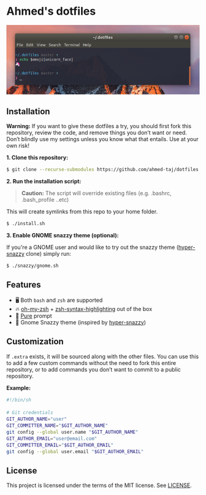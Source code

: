# Ahmed's dotfiles

<div align="center">
  <img src="./screenshot.png" />
</div>


## Installation

**Warning:** If you want to give these dotfiles a try, you should first fork this repository, review the code, and remove things you don’t want or need. Don’t blindly use my settings unless you know what that entails. Use at your own risk!

**1. Clone this repository:**

```sh
$ git clone --recurse-submodules https://github.com/ahmed-taj/dotfiles.git
```

**2. Run the installation script:**

> **Caution:** The script will override existing files (e.g. .bashrc, .bash_profile ..etc)

This will create symlinks from this repo to your home folder.

```sh
$ ./install.sh
```

**3. Enable GNOME snazzy theme (optional):**

If you're a GNOME user and would like to try out the snazzy theme ([hyper-snazzy](https://github.com/sindresorhus/hyper-snazzy) clone) simply run:

```sh
$ ./snazzy/gnome.sh
```

## Features

* 🖥 Both `bash` and `zsh` are supported
* 🔥 [oh-my-zsh](http://ohmyz.sh/) + [zsh-syntax-highlighting](https://github.com/zsh-users/zsh-syntax-highlighting) out of the box
* 🦄 [Pure](https://github.com/sindresorhus/pure) prompt 
* 💅 Gnome Snazzy theme (inspired by [hyper-snazzy](https://github.com/sindresorhus/hyper-snazzy))


## Customization

If `.extra` exists, it will be sourced along with the other files. You can use this to add a few custom commands without the need to fork this entire repository, or to add commands you don’t want to commit to a public repository.

**Example:**

```sh
#!/bin/sh

# Git credentials
GIT_AUTHOR_NAME="user"
GIT_COMMITTER_NAME="$GIT_AUTHOR_NAME"
git config --global user.name "$GIT_AUTHOR_NAME"
GIT_AUTHOR_EMAIL="user@email.com"
GIT_COMMITTER_EMAIL="$GIT_AUTHOR_EMAIL"
git config --global user.email "$GIT_AUTHOR_EMAIL"
``` 

## License

This project is licensed under the terms of the MIT license. See [LICENSE](./LICENSE).